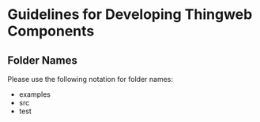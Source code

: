 # Guidelines for Developing Thingweb Components

## Folder Names

Please use the following notation for folder names:

- examples
- src
- test
